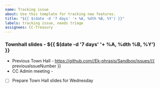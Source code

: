 ```yaml
---
name: Tracking issue
about: Use this template for tracking new features.
title: "${{ $(date -d '7 days' '+ %A, %dth %B, %Y') }}"
labels: tracking issue, needs triage
assignees: CC-Treasury
---
```

### Townhall slides - ${{ $(date -d '7 days' '+ %A, %dth %B, %Y') }}
            
* Previous Town Hall - https://github.com//Ek-phrasis/Sandbox/issues/{{ previousIssueNumber }}
* CC Admin meeting - 
            
- [ ] Prepare Town Hall slides for Wednesday
